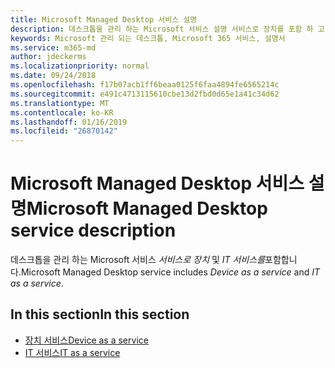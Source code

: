 ```yaml
---
title: Microsoft Managed Desktop 서비스 설명
description: 데스크톱을 관리 하는 Microsoft 서비스 설명 서비스로 장치를 포함 하 고 IT 서비스로
keywords: Microsoft 관리 되는 데스크톱, Microsoft 365 서비스, 설명서
ms.service: m365-md
author: jdeckerms
ms.localizationpriority: normal
ms.date: 09/24/2018
ms.openlocfilehash: f17b07acb1ff6beaa0125f6faa4894fe6565214c
ms.sourcegitcommit: e491c4713115610cbe13d2fbd0d65e1a41c34d62
ms.translationtype: MT
ms.contentlocale: ko-KR
ms.lasthandoff: 01/16/2019
ms.locfileid: "26870142"
---
```

# <a name="microsoft-managed-desktop-service-description"></a><span data-ttu-id="7d4d3-104">Microsoft Managed Desktop 서비스 설명</span><span class="sxs-lookup"><span data-stu-id="7d4d3-104">Microsoft Managed Desktop service description</span></span>
<span data-ttu-id="7d4d3-105">데스크톱을 관리 하는 Microsoft 서비스 *서비스로 장치* 및 *IT 서비스를*포함합니다.</span><span class="sxs-lookup"><span data-stu-id="7d4d3-105">Microsoft Managed Desktop service includes *Device as a service* and *IT as a service*.</span></span> 

## <a name="in-this-section"></a><span data-ttu-id="7d4d3-106">In this section</span><span class="sxs-lookup"><span data-stu-id="7d4d3-106">In this section</span></span>

- [<span data-ttu-id="7d4d3-107">장치 서비스</span><span class="sxs-lookup"><span data-stu-id="7d4d3-107">Device as a service</span></span>](daas.md)
- [<span data-ttu-id="7d4d3-108">IT 서비스</span><span class="sxs-lookup"><span data-stu-id="7d4d3-108">IT as a service</span></span>](itaas.md)
